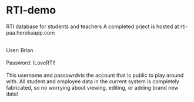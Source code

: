 # RTI-demo

RTI database for students and teachers
A completed prject is hosted at rti-paa.herokuapp.com

<br>User: Brian</br>
<br>Password: ILoveRTI!</br>
<br>
This username and passowrdvis the account that is public to play around with. All student and employee data in the current system is completely fabricated, so no worrying about viewing, editing, or adding brand new data!</br>


